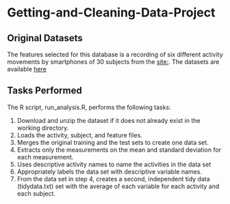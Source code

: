# Getting-and-Cleaning-Data-Project

## Original Datasets
The features selected for this database is a recording of six different activity movements by smartphones of 30 subjects from the [site:](http://archive.ics.uci.edu/ml/datasets/Human+Activity+Recognition+Using+Smartphones).  The datasets are available [here](https://d396qusza40orc.cloudfront.net/getdata%2Fprojectfiles%2FUCI%20HAR%20Dataset.zip)

## Tasks Performed
The R script, run_analysis.R, performs the following tasks:
1.	Download and unzip the dataset if it does not already exist in the working directory.
2.	Loads the activity, subject, and feature files.
3.	Merges the original training and the test sets to create one data set.
4.	Extracts only the measurements on the mean and standard deviation for each measurement.
5.	Uses descriptive activity names to name the activities in the data set
6.	Appropriately labels the data set with descriptive variable names.
7.	From the data set in step 4, creates a second, independent tidy data (tidydata.txt) set with the average of each variable for each activity and each subject.

